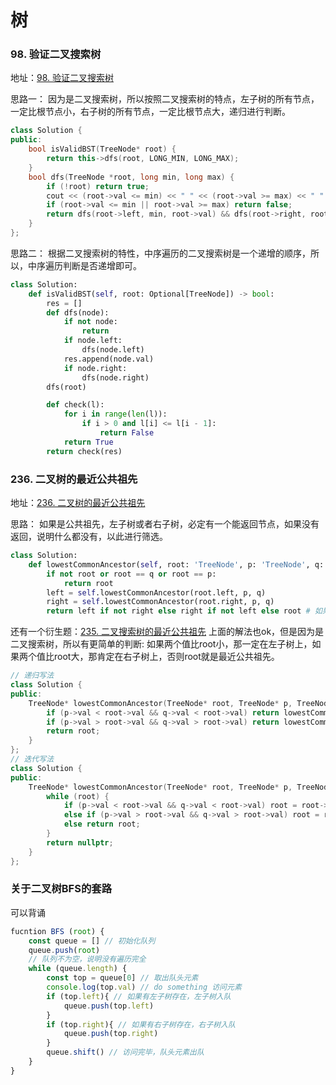 # 树

### 98. 验证二叉搜索树
地址：[98. 验证二叉搜索树](https://leetcode.cn/problems/validate-binary-search-tree/)

思路一：
因为是二叉搜索树，所以按照二叉搜索树的特点，左子树的所有节点，一定比根节点小，右子树的所有节点，一定比根节点大，递归进行判断。

```c++
class Solution {
public:
    bool isValidBST(TreeNode* root) {
        return this->dfs(root, LONG_MIN, LONG_MAX);
    }
    bool dfs(TreeNode *root, long min, long max) {
        if (!root) return true;
        cout << (root->val <= min) << " " << (root->val >= max) << " " << max << endl;
        if (root->val <= min || root->val >= max) return false;
        return dfs(root->left, min, root->val) && dfs(root->right, root->val, max);
    }
};
```

思路二：
根据二叉搜索树的特性，中序遍历的二叉搜索树是一个递增的顺序，所以，中序遍历判断是否递增即可。

```python
class Solution:
    def isValidBST(self, root: Optional[TreeNode]) -> bool:
        res = []
        def dfs(node):
            if not node:
                return
            if node.left:
                dfs(node.left)
            res.append(node.val)
            if node.right:
                dfs(node.right)
        dfs(root)

        def check(l):
            for i in range(len(l)):
                if i > 0 and l[i] <= l[i - 1]:
                    return False
            return True
        return check(res)
```

### 236. 二叉树的最近公共祖先
地址：[236. 二叉树的最近公共祖先](https://leetcode.cn/problems/lowest-common-ancestor-of-a-binary-tree/)

思路：
如果是公共祖先，左子树或者右子树，必定有一个能返回节点，如果没有返回，说明什么都没有，以此进行筛选。

```python
class Solution:
    def lowestCommonAncestor(self, root: 'TreeNode', p: 'TreeNode', q: 'TreeNode') -> 'TreeNode':
        if not root or root == q or root == p:
            return root
        left = self.lowestCommonAncestor(root.left, p, q)
        right = self.lowestCommonAncestor(root.right, p, q)
        return left if not right else right if not left else root # 如果左子树没有就是右子树，右子树也没有就是根
```

还有一个衍生题：[235. 二叉搜索树的最近公共祖先](https://leetcode.cn/problems/lowest-common-ancestor-of-a-binary-tree/)
上面的解法也ok，但是因为是二叉搜索树，所以有更简单的判断:
如果两个值比root小，那一定在左子树上，如果两个值比root大，那肯定在右子树上，否则root就是最近公共祖先。

```c++
// 递归写法
class Solution {
public:
    TreeNode* lowestCommonAncestor(TreeNode* root, TreeNode* p, TreeNode* q) {
        if (p->val < root->val && q->val < root->val) return lowestCommonAncestor(root->left, p, q);
        if (p->val > root->val && q->val > root->val) return lowestCommonAncestor(root->right, p, q);
        return root;
    }
};
// 迭代写法
class Solution {
public:
    TreeNode* lowestCommonAncestor(TreeNode* root, TreeNode* p, TreeNode* q) {
        while (root) {
            if (p->val < root->val && q->val < root->val) root = root->left;
            else if (p->val > root->val && q->val > root->val) root = root->right;
            else return root;
        }
        return nullptr;
    }
};
```

### 关于二叉树BFS的套路
可以背诵
```js
fucntion BFS (root) {
    const queue = [] // 初始化队列
    queue.push(root)
    // 队列不为空，说明没有遍历完全
    while (queue.length) {
        const top = queue[0] // 取出队头元素
        console.log(top.val) // do something 访问元素
        if (top.left){ // 如果有左子树存在，左子树入队
            queue.push(top.left)
        }
        if (top.right){ // 如果有右子树存在，右子树入队
            queue.push(top.right)
        }
        queue.shift() // 访问完毕，队头元素出队
    }
}
```
